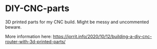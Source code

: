 # DIY-CNC-parts

3D printed parts for my CNC build. Might be messy and uncommented beware.

More information here: https://jorrit.info/2020/10/12/building-a-diy-cnc-router-with-3d-printed-parts/
